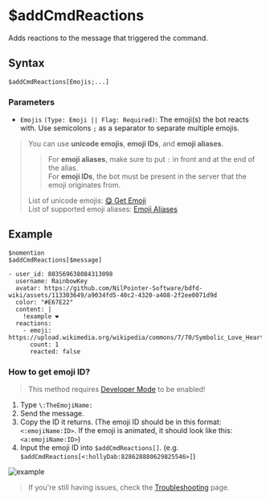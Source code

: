 # $addCmdReactions
Adds reactions to the message that triggered the command.

## Syntax
```
$addCmdReactions[Emojis;...]
```

### Parameters
- `Emojis` `(Type: Emoji || Flag: Required)`: The emoji(s) the bot reacts with. Use semicolons `;` as a separator to separate multiple emojis.

> You can use **unicode emojis**, **emoji IDs**, and **emoji aliases**.
> > For **emoji aliases**, make sure to put `:` in front and at the end of the alias. \
> > For **emoji IDs**, the bot must be present in the server that the emoji originates from. 
> 
> List of unicode emojis: [😋 Get Emoji](https://getemoji.com) \
> List of supported emoji aliases: [Emoji Aliases](https://botdesignerdiscord.com/public/emoji_alias_list)

## Example
```
$nomention
$addCmdReactions[$message]
```
``` discord yaml
- user_id: 803569638084313098
  username: RainbowKey
  avatar: https://github.com/NilPointer-Software/bdfd-wiki/assets/113303649/a9034fd5-40c2-4320-a408-2f2ee0071d9d
  color: "#E67E22"
  content: |
    !example ❤️
  reactions:
    - emoji: https://upload.wikimedia.org/wikipedia/commons/7/70/Symbolic_Love_Heart.png
      count: 1
      reacted: false
```


### How to get emoji ID?

> This method requires [Developer Mode](https://support.discord.com/hc/en-us/articles/206346498-Where-can-I-find-my-User-Server-Message-ID-) to be enabled! 

1. Type `\:TheEmojiName:`
2. Send the message.
3. Copy the ID it returns. (The emoji ID should be in this format: `<:emojiName:ID>`. If the emoji is animated, it should look like this: `<a:emojiName:ID>`)
4. Input the emoji ID into `$addCmdReactions[]`. (e.g. `$addCmdReactions[<:hollyDab:828628880629825546>]`)

![example](https://media.discordapp.net/attachments/609162277312266280/745309789491298415/My_Movie_0.gif)

> If you're still having issues, check the [Troubleshooting](../resources/troubleshooting.md#the-bot-fails-to-add-reactions) page.
